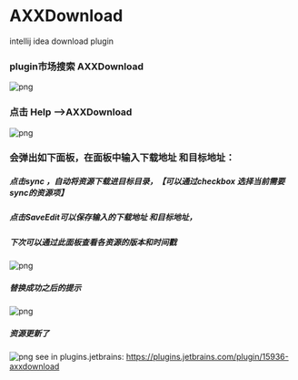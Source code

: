 # AXXDownload
intellij idea download plugin

### plugin市场搜索 AXXDownload
![png](http://lc-OapjPjDn.cn-n1.lcfile.com/c8ead948e9d559ed3000.png/introduction3.png)

### 点击 Help -->AXXDownload
![png](http://lc-OapjPjDn.cn-n1.lcfile.com/d737ece617237f0a6c25.png/introduction2.png)

### 会弹出如下面板，在面板中输入下载地址 和目标地址：
##### 点击sync ，自动将资源下载进目标目录，【可以通过checkbox 选择当前需要sync的资源项】
##### 点击SaveEdit可以保存输入的下载地址 和目标地址，
##### 下次可以通过此面板查看各资源的版本和时间戳
![png](http://lc-OapjPjDn.cn-n1.lcfile.com/ce4322f8249785c5416f.png/introduction4.png)

##### 替换成功之后的提示
![png](http://lc-oapjpjdn.cn-n1.lcfile.com/0b299eba67443f5f0c81.png/introduction1.png)
##### 资源更新了
![png](http://lc-OapjPjDn.cn-n1.lcfile.com/5e15e7d3977d7061fd95.png/introduction6.png
)
see in plugins.jetbrains:
https://plugins.jetbrains.com/plugin/15936-axxdownload